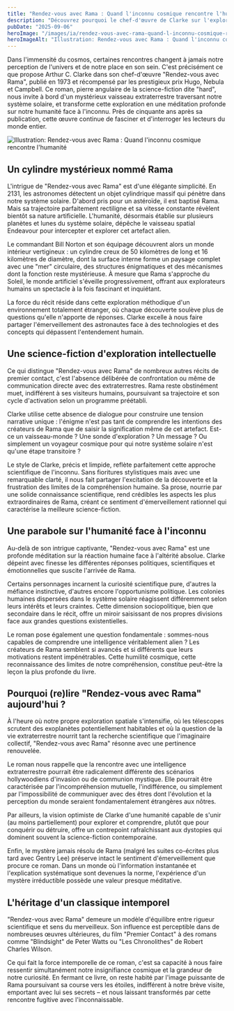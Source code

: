 ```yaml
---
title: "Rendez-vous avec Rama : Quand l'inconnu cosmique rencontre l'humanité"
description: "Découvrez pourquoi le chef-d'œuvre de Clarke sur l'exploration d'un vaisseau alien reste, 50 ans après, une méditation fascinante sur notre place dans l'univers"
pubDate: "2025-09-06"
heroImage: "/images/ia/rendez-vous-avec-rama-quand-l-inconnu-cosmique-rencontre-l-humanite-hero/rendez-vous-avec-rama-quand-l-inconnu-cosmique-rencontre-l-humanite-hero.png"
heroImageAlt: "Illustration: Rendez-vous avec Rama : Quand l'inconnu cosmique rencontre l'humanité"
---
```


Dans l'immensité du cosmos, certaines rencontres changent à jamais notre perception de l'univers et de notre place en son sein. C'est précisément ce que propose Arthur C. Clarke dans son chef-d'œuvre "Rendez-vous avec Rama", publié en 1973 et récompensé par les prestigieux prix Hugo, Nebula et Campbell. Ce roman, pierre angulaire de la science-fiction dite "hard", nous invite à bord d'un mystérieux vaisseau extraterrestre traversant notre système solaire, et transforme cette exploration en une méditation profonde sur notre humanité face à l'inconnu. Près de cinquante ans après sa publication, cette œuvre continue de fasciner et d'interroger les lecteurs du monde entier.


![Illustration: Rendez-vous avec Rama : Quand l'inconnu cosmique rencontre l'humanité](/images/ia/rendez-vous-avec-rama-quand-l-inconnu-cosmique-rencontre-l-humanite-inline/rendez-vous-avec-rama-quand-l-inconnu-cosmique-rencontre-l-humanite-inline.png)


## Un cylindre mystérieux nommé Rama

L'intrigue de "Rendez-vous avec Rama" est d'une élégante simplicité. En 2131, les astronomes détectent un objet cylindrique massif qui pénètre dans notre système solaire. D'abord pris pour un astéroïde, il est baptisé Rama. Mais sa trajectoire parfaitement rectiligne et sa vitesse constante révèlent bientôt sa nature artificielle. L'humanité, désormais établie sur plusieurs planètes et lunes du système solaire, dépêche le vaisseau spatial Endeavour pour intercepter et explorer cet artefact alien.

Le commandant Bill Norton et son équipage découvrent alors un monde intérieur vertigineux : un cylindre creux de 50 kilomètres de long et 16 kilomètres de diamètre, dont la surface interne forme un paysage complet avec une "mer" circulaire, des structures énigmatiques et des mécanismes dont la fonction reste mystérieuse. À mesure que Rama s'approche du Soleil, le monde artificiel s'éveille progressivement, offrant aux explorateurs humains un spectacle à la fois fascinant et inquiétant.

La force du récit réside dans cette exploration méthodique d'un environnement totalement étranger, où chaque découverte soulève plus de questions qu'elle n'apporte de réponses. Clarke excelle à nous faire partager l'émerveillement des astronautes face à des technologies et des concepts qui dépassent l'entendement humain.

## Une science-fiction d'exploration intellectuelle

Ce qui distingue "Rendez-vous avec Rama" de nombreux autres récits de premier contact, c'est l'absence délibérée de confrontation ou même de communication directe avec des extraterrestres. Rama reste obstinément muet, indifférent à ses visiteurs humains, poursuivant sa trajectoire et son cycle d'activation selon un programme préétabli.

Clarke utilise cette absence de dialogue pour construire une tension narrative unique : l'énigme n'est pas tant de comprendre les intentions des créateurs de Rama que de saisir la signification même de cet artefact. Est-ce un vaisseau-monde ? Une sonde d'exploration ? Un message ? Ou simplement un voyageur cosmique pour qui notre système solaire n'est qu'une étape transitoire ?

Le style de Clarke, précis et limpide, reflète parfaitement cette approche scientifique de l'inconnu. Sans fioritures stylistiques mais avec une remarquable clarté, il nous fait partager l'excitation de la découverte et la frustration des limites de la compréhension humaine. Sa prose, nourrie par une solide connaissance scientifique, rend crédibles les aspects les plus extraordinaires de Rama, créant ce sentiment d'émerveillement rationnel qui caractérise la meilleure science-fiction.

## Une parabole sur l'humanité face à l'inconnu

Au-delà de son intrigue captivante, "Rendez-vous avec Rama" est une profonde méditation sur la réaction humaine face à l'altérité absolue. Clarke dépeint avec finesse les différentes réponses politiques, scientifiques et émotionnelles que suscite l'arrivée de Rama.

Certains personnages incarnent la curiosité scientifique pure, d'autres la méfiance instinctive, d'autres encore l'opportunisme politique. Les colonies humaines dispersées dans le système solaire réagissent différemment selon leurs intérêts et leurs craintes. Cette dimension sociopolitique, bien que secondaire dans le récit, offre un miroir saisissant de nos propres divisions face aux grandes questions existentielles.

Le roman pose également une question fondamentale : sommes-nous capables de comprendre une intelligence véritablement alien ? Les créateurs de Rama semblent si avancés et si différents que leurs motivations restent impénétrables. Cette humilité cosmique, cette reconnaissance des limites de notre compréhension, constitue peut-être la leçon la plus profonde du livre.

## Pourquoi (re)lire "Rendez-vous avec Rama" aujourd'hui ?

À l'heure où notre propre exploration spatiale s'intensifie, où les télescopes scrutent des exoplanètes potentiellement habitables et où la question de la vie extraterrestre nourrit tant la recherche scientifique que l'imaginaire collectif, "Rendez-vous avec Rama" résonne avec une pertinence renouvelée.

Le roman nous rappelle que la rencontre avec une intelligence extraterrestre pourrait être radicalement différente des scénarios hollywoodiens d'invasion ou de communion mystique. Elle pourrait être caractérisée par l'incompréhension mutuelle, l'indifférence, ou simplement par l'impossibilité de communiquer avec des êtres dont l'évolution et la perception du monde seraient fondamentalement étrangères aux nôtres.

Par ailleurs, la vision optimiste de Clarke d'une humanité capable de s'unir (au moins partiellement) pour explorer et comprendre, plutôt que pour conquérir ou détruire, offre un contrepoint rafraîchissant aux dystopies qui dominent souvent la science-fiction contemporaine.

Enfin, le mystère jamais résolu de Rama (malgré les suites co-écrites plus tard avec Gentry Lee) préserve intact le sentiment d'émerveillement que procure ce roman. Dans un monde où l'information instantanée et l'explication systématique sont devenues la norme, l'expérience d'un mystère irréductible possède une valeur presque méditative.

## L'héritage d'un classique intemporel

"Rendez-vous avec Rama" demeure un modèle d'équilibre entre rigueur scientifique et sens du merveilleux. Son influence est perceptible dans de nombreuses œuvres ultérieures, du film "Premier Contact" à des romans comme "Blindsight" de Peter Watts ou "Les Chronolithes" de Robert Charles Wilson.

Ce qui fait la force intemporelle de ce roman, c'est sa capacité à nous faire ressentir simultanément notre insignifiance cosmique et la grandeur de notre curiosité. En fermant ce livre, on reste habité par l'image puissante de Rama poursuivant sa course vers les étoiles, indifférent à notre brève visite, emportant avec lui ses secrets – et nous laissant transformés par cette rencontre fugitive avec l'inconnaissable.